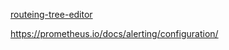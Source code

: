 


[routeing-tree-editor](https://prometheus.io/webtools/alerting/routing-tree-editor/)



https://prometheus.io/docs/alerting/configuration/



